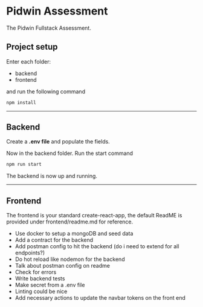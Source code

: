 # Pidwin Assessment

The Pidwin Fullstack Assessment.

## Project setup

Enter each folder:

- backend
- frontend

and run the following command

```bash
npm install
```
---


## Backend

Create a **.env file** and populate the fields.


Now in the backend folder. Run the start
   command
   ```bash
   npm run start
   ```

The backend is now up and running.

---

## Frontend

The frontend is your standard create-react-app, the default ReadME is provided under frontend/readme.md for reference.


- Use docker to setup a mongoDB and seed data
- Add a contract for the backend
- Add postman config to hit the backend (do i need to extend for all endpoints?)
- Do hot reload like nodemon for the backend
- Talk about postman config on readme
- Check for errors
- Write backend tests
- Make secret from a .env file
- Linting could be nice
- Add necessary actions to update the navbar tokens on the front end